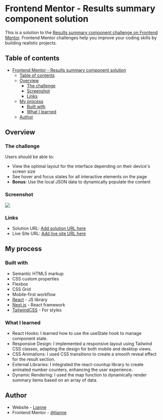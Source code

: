 # Frontend Mentor - Results summary component solution

This is a solution to the [Results summary component challenge on Frontend Mentor](https://www.frontendmentor.io/challenges/results-summary-component-CE_K6s0maV). Frontend Mentor challenges help you improve your coding skills by building realistic projects.

## Table of contents

- [Frontend Mentor - Results summary component solution](#frontend-mentor---results-summary-component-solution)
  - [Table of contents](#table-of-contents)
  - [Overview](#overview)
    - [The challenge](#the-challenge)
    - [Screenshot](#screenshot)
    - [Links](#links)
  - [My process](#my-process)
    - [Built with](#built-with)
    - [What I learned](#what-i-learned)
  - [Author](#author)

## Overview

### The challenge

Users should be able to:

- View the optimal layout for the interface depending on their device's screen size
- See hover and focus states for all interactive elements on the page
- **Bonus**: Use the local JSON data to dynamically populate the content

### Screenshot

![](/ScreenShot-result.gif)

### Links

- Solution URL: [Add solution URL here](https://your-solution-url.com)
- Live Site URL: [Add live site URL here](https://your-live-site-url.com)

## My process

### Built with

- Semantic HTML5 markup
- CSS custom properties
- Flexbox
- CSS Grid
- Mobile-first workflow
- [React](https://reactjs.org/) - JS library
- [Next.js](https://nextjs.org/) - React framework
- [TailwindCSS](https://tailwindcss.com/) - For styles

### What I learned

- React Hooks: I learned how to use the useState hook to manage component state.
- Responsive Design: I implemented a responsive layout using Tailwind CSS classes, adapting the design for both mobile and desktop views.
- CSS Animations: I used CSS transitions to create a smooth reveal effect for the result section.
- External Libraries: I integrated the react-countup library to create animated number counters, enhancing the user experience.
- Dynamic Rendering: I used the map function to dynamically render summary items based on an array of data.

## Author

- Website - [Lianne](https://github.com/erath-rise)
- Frontend Mentor - [@lianne](https://www.frontendmentor.io/profile/erath-rise)
